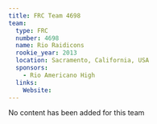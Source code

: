 ```yaml
---
title: FRC Team 4698
team:
  type: FRC
  number: 4698
  name: Rio Raidicons
  rookie_year: 2013
  location: Sacramento, California, USA
  sponsors:
    - Rio Americano High
  links:
    Website: 
---
```

No content has been added for this team